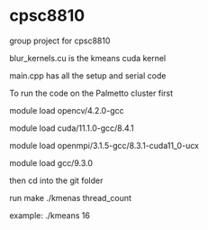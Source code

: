 # cpsc8810
group project for cpsc8810

blur_kernels.cu is the kmeans cuda kernel

main.cpp has all the setup and serial code


To run the code on the Palmetto cluster first 

module load opencv/4.2.0-gcc

module load cuda/11.1.0-gcc/8.4.1

module load openmpi/3.1.5-gcc/8.3.1-cuda11_0-ucx

module load gcc/9.3.0

then cd into the git folder

run make
./kmenas thread_count


example:
./kmeans 16
